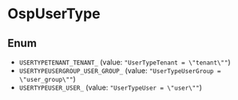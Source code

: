 # OspUserType

## Enum

* `USERTYPETENANT_TENANT_` (value: `"UserTypeTenant = \"tenant\""`)
* `USERTYPEUSERGROUP_USER_GROUP_` (value: `"UserTypeUserGroup = \"user_group\""`)
* `USERTYPEUSER_USER_` (value: `"UserTypeUser = \"user\""`)
